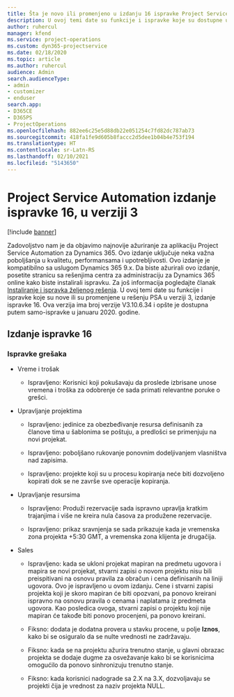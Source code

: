 ```yaml
---
title: Šta je novo ili promenjeno u izdanju 16 ispravke Project Service Automation verzije 3
description: U ovoj temi date su funkcije i ispravke koje su dostupne u izdanju 16 ispravke za Project Service Automation verzije 3.
author: ruhercul
manager: kfend
ms.service: project-operations
ms.custom: dyn365-projectservice
ms.date: 02/18/2020
ms.topic: article
ms.author: ruhercul
audience: Admin
search.audienceType:
- admin
- customizer
- enduser
search.app:
- D365CE
- D365PS
- ProjectOperations
ms.openlocfilehash: 882ee6c25e5d88db22e051254c7fd82dc787ab73
ms.sourcegitcommit: 418fa1fe9d605b8faccc2d5dee1b04b4e753f194
ms.translationtype: HT
ms.contentlocale: sr-Latn-RS
ms.lasthandoff: 02/10/2021
ms.locfileid: "5143650"
---
```

# <a name="project-service-automation-update-release-16-v3"></a>Project Service Automation izdanje ispravke 16, u verziji 3

[!include [banner](../includes/psa-now-project-operations.md)]

Zadovoljstvo nam je da objavimo najnovije ažuriranje za aplikaciju Project Service Automation za Dynamics 365. Ovo izdanje uključuje neka važna poboljšanja u kvalitetu, performansama i upotrebljivosti.  Ovo izdanje je kompatibilno sa uslugom Dynamics 365 9.x. Da biste ažurirali ovo izdanje, posetite stranicu sa rešenjima centra za administraciju za Dynamics 365 online kako biste instalirali ispravku. Za još informacija pogledajte članak [Instaliranje i ispravka željenog rešenja](https://docs.microsoft.com/dynamics365/project-service/upgrade-psa-home-page).
U ovoj temi date su funkcije i ispravke koje su nove ili su promenjene u rešenju PSA u verziji 3, izdanje ispravke 16. Ova verzija ima broj verzije V3.10.6.34 i opšte je dostupna putem samo-ispravke u januaru 2020. godine.


## <a name="update-release-16"></a>Izdanje ispravke 16

### <a name="bug-fixes"></a>Ispravke grešaka

-   Vreme i trošak

    -   Ispravljeno: Korisnici koji pokušavaju da proslede izbrisane unose vremena i troška za odobrenje će sada primati relevantne poruke o grešci.

-   Upravljanje projektima

    -   Ispravljeno: jedinice za obezbeđivanje resursa definisanih za članove tima u šablonima se poštuju, a predlošci se primenjuju na novi projekat.

    -   Ispravljeno: poboljšano rukovanje ponovnim dodeljivanjem vlasništva nad zapisima.

    -   Ispravljeno: projekte koji su u procesu kopiranja neće biti dozvoljeno kopirati dok se ne završe sve operacije kopiranja.

-   Upravljanje resursima

    -   Ispravljeno: Produži rezervacije sada ispravno upravlja kratkim trajanjima i više ne kreira nula časova za produžene rezervacije.

    -   Ispravljeno: prikaz sravnjenja se sada prikazuje kada je vremenska zona projekta +5:30 GMT, a vremenska zona klijenta je drugačija.

-   Sales

    -   Ispravljeno: kada se ukloni projekat mapiran na predmetu ugovora i mapira se novi projekat, stvarni zapisi o novom projektu nisu bili preispitivani na osnovu pravila za obračun i cena definisanih na liniji ugovora. Ovo je ispravljeno u ovom izdanju. Cene i stvarni zapisi projekta koji je skoro mapiran će biti opozvani, pa ponovo kreirani ispravno na osnovu pravila o cenama i naplatama iz predmeta ugovora. Kao posledica ovoga, stvarni zapisi o projektu koji nije mapiran će takođe biti ponovo procenjeni, pa ponovo kreirani.

    -   Fiksno: dodata je dodatna provera u stavku procene, u polje **Iznos**, kako bi se osiguralo da se nulte vrednosti ne zadržavaju.

    -   Fiksno: kada se na projektu ažurira trenutno stanje, u glavni obrazac projekta se dodaje dugme za osvežavanje kako bi se korisnicima omogućilo da ponovo sinhronizuju trenutno stanje.

    -   Fiksno: kada korisnici nadograde sa 2.X na 3.X, dozvoljavaju se projekti čija je vrednost za naziv projekta NULL.

